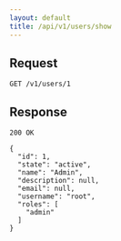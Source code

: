 ```yaml
---
layout: default
title: /api/v1/users/show
---
```


## Request

~~~
GET /v1/users/1
~~~

## Response

~~~
200 OK 

{
  "id": 1,
  "state": "active",
  "name": "Admin",
  "description": null,
  "email": null,
  "username": "root",
  "roles": [
    "admin"
  ]
}
~~~

